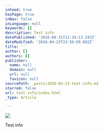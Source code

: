 ```yaml
---
inFeed: true
hasPage: true
inNav: false
inLanguage: null
keywords: []
description: Test info
datePublished: '2016-08-31T12:34:13.243Z'
dateModified: '2016-04-23T23:56:09.002Z'
title: ''
author: []
authors: []
publisher:
  name: null
  domain: null
  url: null
  favicon: null
sourcePath: _posts/2016-04-23-test-info.md
starred: false
url: test-info/index.html
_type: Article

---
```

![](https://the-grid-user-content.s3-us-west-2.amazonaws.com/1d3fceea-7f70-4707-82d6-6ca3b7d47cf7.jpg)

Test info